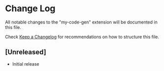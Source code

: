 # Change Log

All notable changes to the "my-code-gen" extension will be documented in this file.

Check [Keep a Changelog](http://keepachangelog.com/) for recommendations on how to structure this file.

## [Unreleased]

- Initial release